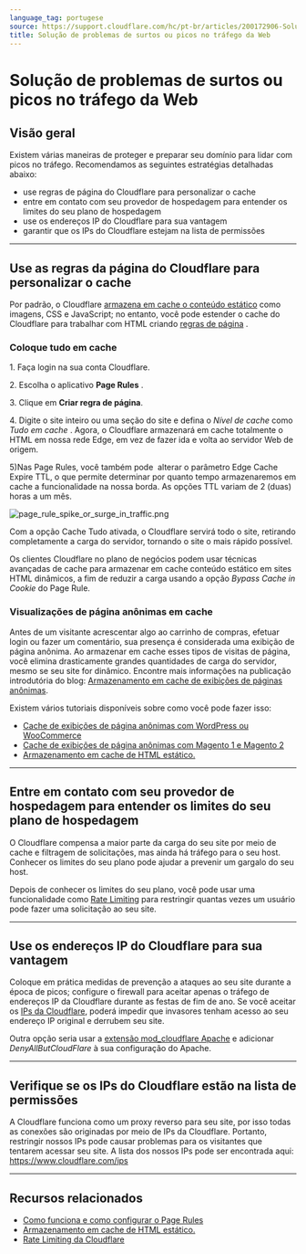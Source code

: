 ```yaml
---
language_tag: portugese
source: https://support.cloudflare.com/hc/pt-br/articles/200172906-Solu%C3%A7%C3%A3o-de-problemas-de-surtos-ou-picos-no-tr%C3%A1fego-da-Web
title: Solução de problemas de surtos ou picos no tráfego da Web
---
```


# Solução de problemas de surtos ou picos no tráfego da Web

## Visão geral

Existem várias maneiras de proteger e preparar seu domínio para lidar com picos no tráfego. Recomendamos as seguintes estratégias detalhadas abaixo:

-   use regras de página do Cloudflare para personalizar o cache
-   entre em contato com seu provedor de hospedagem para entender os limites do seu plano de hospedagem
-   use os endereços IP do Cloudflare para sua vantagem
-   garantir que os IPs do Cloudflare estejam na lista de permissões

___

## Use as regras da página do Cloudflare para personalizar o cache

Por padrão, o Cloudflare [armazena em cache o conteúdo estático](https://support.cloudflare.com/hc/en-us/articles/200172516-Which-file-extensions-does-CloudFlare-cache-for-static-content-) como imagens, CSS e JavaScript; no entanto, você pode estender o cache do Cloudflare para trabalhar com HTML criando [regras de página](https://support.cloudflare.com/hc/en-us/articles/218411427-Understanding-and-Configuring-Cloudflare-Page-Rules-Page-Rules-Tutorial-) .

### Coloque tudo em cache

1\. Faça login na sua conta Cloudflare.

2\. Escolha o aplicativo **Page Rules** .

3\. Clique em **Criar regra de página**.

4\. Digite o site inteiro ou uma seção do site e defina o _Nível de cache_ como _Tudo em cache_ . Agora, o Cloudflare armazenará em cache totalmente o HTML em nossa rede Edge, em vez de fazer ida e volta ao servidor Web de origem.

5)Nas Page Rules, você também pode  alterar o parâmetro Edge Cache Expire TTL, o que permite determinar por quanto tempo armazenaremos em cache a funcionalidade na nossa borda. As opções TTL variam de 2 (duas) horas a um mês.

![page_rule_spike_or_surge_in_traffic.png](/support/static/page_rule_spike_or_surge_in_traffic.png)

Com a opção Cache Tudo ativada, o Cloudflare servirá todo o site, retirando completamente a carga do servidor, tornando o site o mais rápido possível.

Os clientes Cloudflare no plano de negócios podem usar técnicas avançadas de cache para armazenar em cache conteúdo estático em sites HTML dinâmicos, a fim de reduzir a carga usando a opção _Bypass Cache in Cookie_ do Page Rule.

### Visualizações de página anônimas em cache

Antes de um visitante acrescentar algo ao carrinho de compras, efetuar login ou fazer um comentário, sua presença é considerada uma exibição de página anônima. Ao armazenar em cache esses tipos de visitas de página, você elimina drasticamente grandes quantidades de carga do servidor, mesmo se seu site for dinâmico. Encontre mais informações na publicação introdutória do blog: [Armazenamento em cache de exibições de páginas anônimas](https://blog.cloudflare.com/caching-anonymous-page-views/).

Existem vários tutoriais disponíveis sobre como você pode fazer isso:

-   [Cache de exibições de página anônimas com WordPress ou WooCommerce](https://support.cloudflare.com/hc/en-us/articles/236166048)
-   [Cache de exibições de página anônimas com Magento 1 e Magento 2](https://support.cloudflare.com/hc/en-us/articles/236168808)
-   [Armazenamento em cache de HTML estático.](https://support.cloudflare.com/hc/articles/202775670)

___

## Entre em contato com seu provedor de hospedagem para entender os limites do seu plano de hospedagem

O Cloudflare compensa a maior parte da carga do seu site por meio de cache e filtragem de solicitações, mas ainda há tráfego para o seu host. Conhecer os limites do seu plano pode ajudar a prevenir um gargalo do seu host.

Depois de conhecer os limites do seu plano, você pode usar uma funcionalidade como [Rate Limiting](https://support.cloudflare.com/hc/articles/115001635128) para restringir quantas vezes um usuário pode fazer uma solicitação ao seu site.

___

## Use os endereços IP do Cloudflare para sua vantagem

Coloque em prática medidas de prevenção a ataques ao seu site durante a época de picos; configure o firewall para aceitar apenas o tráfego de endereços IP da Cloudflare durante as festas de fim de ano. Se você aceitar os [IPs da Cloudflare](https://www.cloudflare.com/ips), poderá impedir que invasores tenham acesso ao seu endereço IP original e derrubem seu site.

Outra opção seria usar a [extensão mod\_cloudflare Apache](https://www.cloudflare.com/technical-resources/#mod_cloudflare) e adicionar _DenyAllButCloudFlare_ à sua configuração do Apache.

___

## Verifique se os IPs do Cloudflare estão na lista de permissões

A Cloudflare funciona como um proxy reverso para seu site, por isso todas as conexões são originadas por meio de IPs da Cloudflare. Portanto, restringir nossos IPs pode causar problemas para os visitantes que tentarem acessar seu site. A lista dos nossos IPs pode ser encontrada aqui: [https://www.cloudflare.com/ips  
](https://www.cloudflare.com/ips)

___

## Recursos relacionados

-   [Como funciona e como configurar o Page Rules](https://support.cloudflare.com/hc/en-us/articles/218411427-Understanding-and-Configuring-Cloudflare-Page-Rules-Page-Rules-Tutorial-)
-   [Armazenamento em cache de HTML estático.](https://support.cloudflare.com/hc/articles/202775670)
-   [Rate Limiting da Cloudflare](https://support.cloudflare.com/hc/articles/115001635128)
